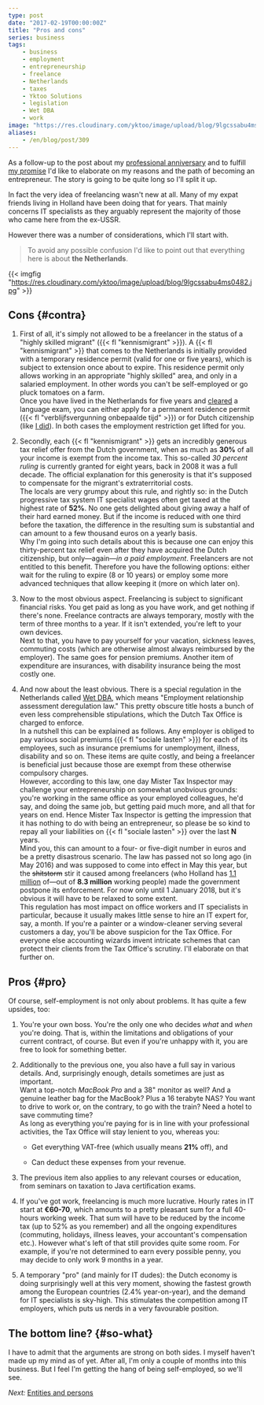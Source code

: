 ```yaml
---
type: post
date: "2017-02-19T00:00:00Z"
title: "Pros and cons"
series: business
tags:
    - business
    - employment
    - entrepreneurship
    - freelance
    - Netherlands
    - taxes
    - Yktoo Solutions
    - legislation
    - Wet DBA
    - work
image: "https://res.cloudinary.com/yktoo/image/upload/blog/9lgcssabu4ms0482.jpg"
aliases:
    - /en/blog/post/309
---
```


As a follow-up to the post about my [professional anniversary](0307) and to fulfill [my promise](0302) I'd like to elaborate on my reasons and the path of becoming an entrepreneur. The story is going to be quite long so I'll split it up.

In fact the very idea of freelancing wasn't new at all. Many of my expat friends living in Holland have been doing that for years. That mainly concerns IT specialists as they arguably represent the majority of those who came here from the ex-USSR.

<!--more-->

However there was a number of considerations, which I'll start with.

> To avoid any possible confusion I'd like to point out that everything here is about **the Netherlands**.

{{< imgfig "https://res.cloudinary.com/yktoo/image/upload/blog/9lgcssabu4ms0482.jpg" >}}

## Cons {#contra}

1. First of all, it's simply not allowed to be a freelancer in the status of a "highly skilled migrant" ({{< fl "kennismigrant" >}}). A {{< fl "kennismigrant" >}} that comes to the Netherlands is initially provided with a temporary residence permit (valid for one or five years), which is subject to extension once about to expire. This residence permit only allows working in an appropriate "highly skilled" area, and only in a salaried employment. In other words you can't be self-employed or go pluck tomatoes on a farm.\
Once you have lived in the Netherlands for five years and [cleared](ru;0187) a language exam, you can either apply for a permanent residence permit ({{< fl "verblijfsvergunning onbepaalde tijd" >}}) or for Dutch citizenship (like [I did](0219)). In both cases the employment restriction get lifted for you.

2. Secondly, each {{< fl "kennismigrant" >}} gets an incredibly generous tax relief offer from the Dutch government, when as much as **30%** of all your income is exempt from the income tax. This so-called *30 percent ruling* is currently granted for eight years, back in 2008 it was a full decade. The official explanation for this generosity is that it's supposed to compensate for the migrant's extraterritorial costs.\
The locals are very grumpy about this rule, and rightly so: in the Dutch progressive tax system IT specialist wages often get taxed at the highest rate of **52%**. No one gets delighted about giving away a half of their hard earned money. But if the income is reduced with one third before the taxation, the difference in the resulting sum is substantial and can amount to a few thousand euros on a yearly basis.\
Why I'm going into such details about this is because one can enjoy this thirty-percent tax relief even after they have acquired the Dutch citizenship, but only—again—*in a paid employment*. Freelancers are not entitled to this benefit. Therefore you have the following options: either wait for the ruling to expire (8 or 10 years) or employ some more advanced techniques that allow keeping it (more on which later on).

3. Now to the most obvious aspect. Freelancing is subject to significant financial risks. You get paid as long as you have work, and get nothing if there's none. Freelance contracts are always temporary, mostly with the term of three months to a year. If it isn't extended, you're left to your own devices.\
Next to that, you have to pay yourself for your vacation, sickness leaves, commuting costs (which are otherwise almost always reimbursed by the employer). The same goes for pension premiums. Another item of expenditure are insurances, with disability insurance being the most costly one.

4. And now about the least obvious. There is a special regulation in the Netherlands called [Wet DBA](https://www.belastingdienst.nl/dba), which means "Employment relationship assessment deregulation law." This pretty obscure title hosts a bunch of even less comprehensible stipulations, which the Dutch Tax Office is charged to enforce.\
In a nutshell this can be explained as follows. Any employer is obliged to pay various social premiums ({{< fl "sociale lasten" >}}) for each of its employees, such as insurance premiums for unemployment, illness, disability and so on. These items are quite costly, and being a freelancer is beneficial just because those are exempt from these otherwise compulsory charges.\
However, according to this law, one day Mister Tax Inspector may challenge your entrepreneurship on somewhat unobvious grounds: you're working in the same office as your employed colleagues, he'd say, and doing the same job, but getting paid much more, and all that for years on end. Hence Mister Tax Inspector is getting the impression that it has nothing to do with being an entrepreneur, so please be so kind to repay all your liabilities on {{< fl "sociale lasten" >}} over the last **N** years.\
Mind you, this can amount to a four- or five-digit number in euros and be a pretty disastrous scenario. The law has passed not so long ago (in May 2016) and was supposed to come into effect in May this year, but the ~~shitstorm~~ stir it caused among freelancers (who Holland has [1.1 million](https://www.cbs.nl/-/media/imported/documents/2016/53/2016st01-werknemers-en-zelfstandigen.pdf) of—out of **8.3 million** working people) made the government postpone its enforcement. For now only until 1 January 2018, but it's obvious it will have to be relaxed to some extent.\
This regulation has most impact on office workers and IT specialists in particular, because it usually makes little sense to hire an IT expert for, say, a month. If you're a painter or a window-cleaner serving several customers a day, you'll be above suspicion for the Tax Office. For everyone else accounting wizards invent intricate schemes that can protect their clients from the Tax Office's scrutiny. I'll elaborate on that further on.

## Pros {#pro}

Of course, self-employment is not only about problems. It has quite a few upsides, too:

1. You're your own boss. You're the only one who decides *what* and *when* you're doing. That is, within the limitations and obligations of your current contract, of course. But even if you're unhappy with it, you are free to look for something better.

2. Additionally to the previous one, you also have a full say in various details. And, surprisingly enough, details sometimes are just as important.\
Want a top-notch *MacBook Pro* and a 38" monitor as well? And a genuine leather bag for the MacBook? Plus a 16 terabyte NAS? You want to drive to work or, on the contrary, to go with the train? Need a hotel to save commuting time?\
As long as everything you're paying for is in line with your professional activities, the Tax Office will stay lenient to you, whereas you:

    * Get everything VAT-free (which usually means **21%** off), and

    * Can deduct these expenses from your revenue.

3. The previous item also applies to any relevant courses or education, from seminars on taxation to Java certification exams.

4. If you've got work, freelancing is much more lucrative. Hourly rates in IT start at **€60-70**, which amounts to a pretty pleasant sum for a full 40-hours working week. That sum will have to be reduced by the income tax (up to 52% as you remember) and all the ongoing expenditures (commuting, holidays, illness leaves, your accountant's compensation etc.). However what's left of that still provides quite some room. For example, if you're not determined to earn every possible penny, you may decide to only work 9 months in a year.

5. A temporary "pro" (and mainly for IT dudes): the Dutch economy is doing surprisingly well at this very moment, showing the fastest growth among the European countries (2.4% year-on-year), and the demand for IT specialists is sky-high. This stimulates the competition among IT employers, which puts us nerds in a very favourable position.

## The bottom line? {#so-what}

I have to admit that the arguments are strong on both sides. I myself haven't made up my mind as of yet. After all, I'm only a couple of months into this business. But I feel I'm getting the hang of being self-employed, so we'll see.

*Next:* [Entities and persons](0310)

